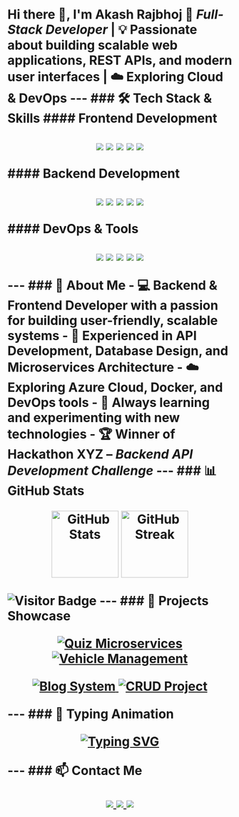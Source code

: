 # Hi there 👋, I'm Akash Rajbhoj    🚀 *Full-Stack Developer* | 💡 Passionate about building **scalable web applications**, **REST APIs**, and **modern user interfaces** | ☁️ Exploring **Cloud & DevOps**  ---  ### 🛠️ Tech Stack & Skills    #### **Frontend Development** <p align="center">   <img src="https://img.shields.io/badge/HTML5-E34F26?style=for-the-badge&logo=html5&logoColor=white"/>   <img src="https://img.shields.io/badge/CSS3-1572B6?style=for-the-badge&logo=css3&logoColor=white"/>   <img src="https://img.shields.io/badge/JavaScript-F7DF1E?style=for-the-badge&logo=javascript&logoColor=black"/>   <img src="https://img.shields.io/badge/Bootstrap-563D7C?style=for-the-badge&logo=bootstrap&logoColor=white"/>   <img src="https://img.shields.io/badge/React-61DAFB?style=for-the-badge&logo=react&logoColor=black"/> </p>  #### **Backend Development** <p align="center">   <img src="https://img.shields.io/badge/Java-ED8B00?style=for-the-badge&logo=openjdk&logoColor=white"/>   <img src="https://img.shields.io/badge/SpringBoot-6DB33F?style=for-the-badge&logo=springboot&logoColor=white"/>   <img src="https://img.shields.io/badge/Hibernate-59666C?style=for-the-badge&logo=hibernate&logoColor=white"/>   <img src="https://img.shields.io/badge/MySQL-005C84?style=for-the-badge&logo=mysql&logoColor=white"/>   <img src="https://img.shields.io/badge/PostgreSQL-316192?style=for-the-badge&logo=postgresql&logoColor=white"/> </p>  #### **DevOps & Tools** <p align="center">   <img src="https://img.shields.io/badge/Docker-2496ED?style=for-the-badge&logo=docker&logoColor=white"/>   <img src="https://img.shields.io/badge/Azure-0089D6?style=for-the-badge&logo=microsoft-azure&logoColor=white"/>   <img src="https://img.shields.io/badge/Postman-FF6C37?style=for-the-badge&logo=postman&logoColor=white"/>   <img src="https://img.shields.io/badge/Git-F05032?style=for-the-badge&logo=git&logoColor=white"/>   <img src="https://img.shields.io/badge/GitHub-181717?style=for-the-badge&logo=github&logoColor=white"/> </p>  ---  ### 🌟 About Me - 💻 **Backend & Frontend Developer** with a passion for building **user-friendly, scalable systems**   - 🔹 Experienced in **API Development**, **Database Design**, and **Microservices Architecture**   - ☁️ Exploring **Azure Cloud**, **Docker**, and **DevOps tools**   - 🚀 Always learning and experimenting with new technologies   - 🏆 Winner of **Hackathon XYZ** – *Backend API Development Challenge*    ---  ### 📊 GitHub Stats <p align="center">   <img src="https://github-readme-stats.vercel.app/api?username=akashrajbhoj&show_icons=true&theme=tokyonight&count_private=true&hide=issues&v=2" alt="GitHub Stats" height="150"/>   <img src="https://github-readme-streak-stats.herokuapp.com/?user=akashrajbhoj&theme=tokyonight&v=2" alt="GitHub Streak" height="150"/> </p>  ![Visitor Badge](https://visitor-badge.laobi.icu/badge?page_id=akashrajbhoj)  ---  ### 💼 Projects Showcase  <p align="center">   <a href="https://github.com/akashrajbhoj/quiz-microservices">     <img src="https://github-readme-stats.vercel.app/api/pin/?username=akashrajbhoj&repo=quiz-microservices&theme=tokyonight&v=2" alt="Quiz Microservices"/>   </a>   <a href="https://github.com/akashrajbhoj/vehicle-management">     <img src="https://github-readme-stats.vercel.app/api/pin/?username=akashrajbhoj&repo=vehicle-management&theme=tokyonight&v=2" alt="Vehicle Management"/>   </a> </p>  <p align="center">   <a href="https://github.com/akashrajbhoj/blog-system">     <img src="https://github-readme-stats.vercel.app/api/pin/?username=akashrajbhoj&repo=blog-system&theme=tokyonight&v=2" alt="Blog System"/>   </a>   <a href="https://github.com/akashrajbhoj/MyFirstProjectCRUDOperation">     <img src="https://github-readme-stats.vercel.app/api/pin/?username=akashrajbhoj&repo=MyFirstProjectCRUDOperation&theme=tokyonight&v=2" alt="CRUD Project"/>   </a> </p>  ---  ### 📜 Typing Animation <p align="center">   <a href="https://git.io/typing-svg">     <img src="https://readme-typing-svg.demolab.com?font=Fira+Code&pause=1000&color=F75C7E&center=true&width=550&lines=Full+Stack+Developer;Backend+%26+Frontend+Development;Spring+Boot+%7C+React+%7C+Docker+%7C+Azure;Always+Learning+%26+Building+New+Projects!" alt="Typing SVG" />   </a> </p>  ---  ### 📫 Contact Me <p align="center">   <a href="mailto:akashrajbhoj30@gmail.com">     <img src="https://img.shields.io/badge/Email-akashrajbhoj30@gmail.com-red?style=for-the-badge&logo=gmail&logoColor=white"/>   </a>   <a href="https://www.linkedin.com/in/akash-rajbhoj-9b8729250" target="_blank">     <img src="https://img.shields.io/badge/LinkedIn-Akash%20Rajbhoj-blue?style=for-the-badge&logo=linkedin&logoColor=white"/>   </a>   <a href="https://github.com/akashrajbhoj" target="_blank">     <img src="https://img.shields.io/badge/GitHub-akashrajbhoj-black?style=for-the-badge&logo=github"/>   </a> </p>
